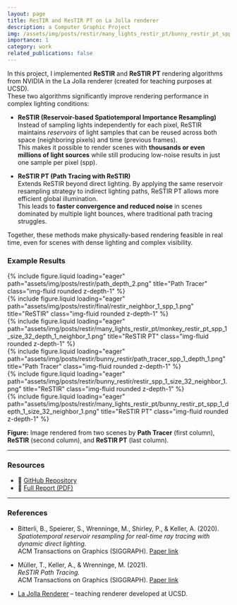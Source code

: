 ```yaml
---
layout: page
title: ResTIR and ResTIR PT on La Jolla renderer
description: a Computer Graphic Project
img: /assets/img/posts/restir/many_lights_restir_pt/bunny_restir_pt_spp_1_depth_1_size_32_neighbor_1.png
importance: 1
category: work
related_publications: false
---
```


In this project, I implemented **ReSTIR** and **ReSTIR PT** rendering algorithms from NVIDIA in the La Jolla renderer (created for teaching purposes at UCSD).  
These two algorithms significantly improve rendering performance in complex lighting conditions:

- **ReSTIR (Reservoir-based Spatiotemporal Importance Resampling)**  
  Instead of sampling lights independently for each pixel, ReSTIR maintains *reservoirs* of light samples that can be reused across both space (neighboring pixels) and time (previous frames).  
  This makes it possible to render scenes with **thousands or even millions of light sources** while still producing low-noise results in just one sample per pixel (spp).

- **ReSTIR PT (Path Tracing with ReSTIR)**  
  Extends ReSTIR beyond direct lighting. By applying the same reservoir resampling strategy to indirect lighting paths, ReSTIR PT allows more efficient global illumination.  
  This leads to **faster convergence and reduced noise** in scenes dominated by multiple light bounces, where traditional path tracing struggles.

Together, these methods make physically-based rendering feasible in real time, even for scenes with dense lighting and complex visibility.

### Example Results

<div class="row">
  <div class="col-sm mt-3 mt-md-0">
    {% include figure.liquid loading="eager" path="assets/img/posts/restir/path_depth_2.png" title="Path Tracer" class="img-fluid rounded z-depth-1" %}
  </div>
  <div class="col-sm mt-3 mt-md-0">
    {% include figure.liquid loading="eager" path="assets/img/posts/restir/final/restir_neighbor_1_spp_1.png" title="ReSTIR" class="img-fluid rounded z-depth-1" %}
  </div>
  <div class="col-sm mt-3 mt-md-0">
    {% include figure.liquid loading="eager" path="assets/img/posts/restir/many_lights_restir_pt/monkey_restir_pt_spp_1_size_32_depth_1_neighbor_1.png" title="ReSTIR PT" class="img-fluid rounded z-depth-1" %}
  </div>
</div>

<div class="row">
  <div class="col-sm mt-3 mt-md-0">
    {% include figure.liquid loading="eager" path="assets/img/posts/restir/bunny_restir/path_tracer_spp_1_depth_1.png" title="Path Tracer" class="img-fluid rounded z-depth-1" %}
  </div>
  <div class="col-sm mt-3 mt-md-0">
    {% include figure.liquid loading="eager" path="assets/img/posts/restir/bunny_restir/restir_spp_1_size_32_neighbor_1.png" title="ReSTIR" class="img-fluid rounded z-depth-1" %}
  </div>
  <div class="col-sm mt-3 mt-md-0">
    {% include figure.liquid loading="eager" path="assets/img/posts/restir/many_lights_restir_pt/bunny_restir_pt_spp_1_depth_1_size_32_neighbor_1.png" title="ReSTIR PT" class="img-fluid rounded z-depth-1" %}
  </div>
</div>

**Figure:** Image rendered from two scenes by **Path Tracer** (first column), **ReSTIR** (second column), and **ReSTIR PT** (last column).

---

### Resources
- 📂 [GitHub Repository](https://github.com/your-username/your-repo)  
- 📑 [Full Report (PDF)](https://ginlov.github.io/assets/pdf/cse272_report.pdf)

---

### References
- Bitterli, B., Speierer, S., Wrenninge, M., Shirley, P., & Keller, A. (2020).  
  *Spatiotemporal reservoir resampling for real-time ray tracing with dynamic direct lighting.*  
  ACM Transactions on Graphics (SIGGRAPH). [Paper link](https://research.nvidia.com/labs/rtr/Restir/)  

- Müller, T., Keller, A., & Wrenninge, M. (2021).  
  *ReSTIR Path Tracing.*  
  ACM Transactions on Graphics (SIGGRAPH). [Paper link](https://research.nvidia.com/publication/2021-07_ReSTIR-PT)  

- [La Jolla Renderer](https://github.com/BachiLi/lajolla_public) – teaching renderer developed at UCSD.